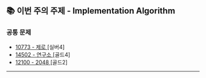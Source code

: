 ## 📚 이번 주의 주제 - Implementation Algorithm

### 공통 문제

- [10773 - 제로 ](https://www.acmicpc.net/problem/10773) [실버4]
- [14502 - 연구소 ](https://www.acmicpc.net/problem/14502) [골드4]
- [12100 - 2048 ](https://www.acmicpc.net/problem/12100) [골드2]

---